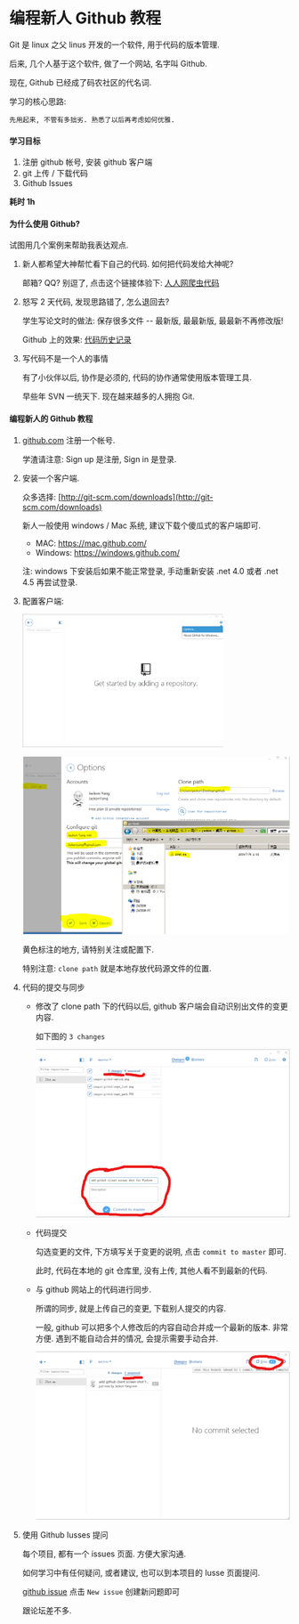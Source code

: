 编程新人 Github 教程
======================

Git 是 linux 之父 linus 开发的一个软件, 用于代码的版本管理.

后来, 几个人基于这个软件, 做了一个网站, 名字叫 Github.

现在, Github 已经成了码农社区的代名词.

学习的核心思路:

    先用起来, 不管有多拙劣. 熟悉了以后再考虑如何优雅.

#### 学习目标

1. 注册 github 帐号, 安装 github 客户端
2. git 上传 / 下载代码
3. Github Issues

__耗时 1h__


#### 为什么使用 Github?

试图用几个案例来帮助我表达观点.

1. 新人都希望大神帮忙看下自己的代码. 如何把代码发给大神呢?

    邮箱? QQ? 别逗了, 点击这个链接体验下: [人人网爬虫代码](https://github.com/JackonYang/renren)

2. 怒写 2 天代码, 发现思路错了, 怎么退回去?

    学生写论文时的做法: 保存很多文件 -- 最新版, 最最新版, 最最新不再修改版!

    Github 上的效果: [代码历史记录](https://github.com/JackonYang/renren/commits/master)

3. 写代码不是一个人的事情

    有了小伙伴以后, 协作是必须的, 代码的协作通常使用版本管理工具.

    早些年 SVN 一统天下. 现在越来越多的人拥抱 Git.

#### 编程新人的 Github 教程

1. [github.com](github.com) 注册一个帐号.

    学渣请注意: Sign up 是注册, Sign in 是登录.

2. 安装一个客户端.

    众多选择: [http://git-scm.com/downloads](http://git-scm.com/downloads)

    新人一般使用 windows / Mac 系统, 建议下载个傻瓜式的客户端即可.

    - MAC: https://mac.github.com/
    - Windows: https://windows.github.com/

    注: windows 下安装后如果不能正常登录, 手动重新安装 .net 4.0 或者 .net 4.5 再尝试登录.

3. 配置客户端:

    <p><img width="360px" src="/images/github/option.png" alt="config github client"></p>

    ![config github client](/images/github/config.png)

    黄色标注的地方, 请特别关注或配置下.

    特别注意: `clone path` 就是本地存放代码源文件的位置.

4. 代码的提交与同步

    - 修改了 clone path 下的代码以后, github 客户端会自动识别出文件的变更内容.

        如下图的 `3 changes`

        ![commit local changes](/images/github/commit.png)

    - 代码提交

        勾选变更的文件, 下方填写关于变更的说明, 点击 `commit to master` 即可.

        此时, 代码在本地的 git 仓库里, 没有上传, 其他人看不到最新的代码.

    - 与 github 网站上的代码进行同步.

        所谓的同步, 就是上传自己的变更, 下载别人提交的内容.

        一般, github 可以把多个人修改后的内容自动合并成一个最新的版本. 非常方便. 遇到不能自动合并的情况, 会提示需要手动合并.

        ![sync commits](/images/github/sync.png)

5. 使用 Github Iusses 提问

    每个项目, 都有一个 issues 页面. 方便大家沟通.

    如何学习中有任何疑问, 或者建议, 也可以到本项目的 Iusse 页面提问.

    [github issue](https://github.com/JackonYang/IOut.me/issues) 点击 `New issue` 创建新问题即可

    跟论坛差不多.
